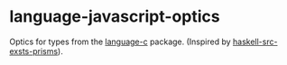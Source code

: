 # language-javascript-optics

Optics for types from the [language-c](https://hackage.haskell.org/package/language-javascript) package. (Inspired by [haskell-src-exsts-prisms](https://hackage.haskell.org/package/haskell-src-exts-prisms)).
